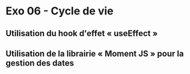 # Exo 06 - Cycle de vie

## Utilisation du hook d'effet « useEffect »
## Utilisation de la librairie « Moment JS » pour la gestion des dates